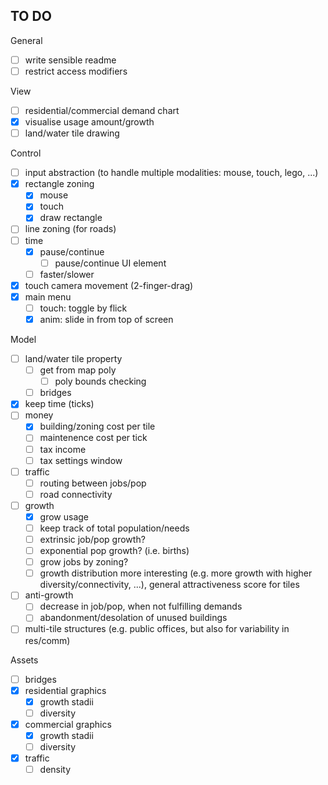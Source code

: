 ## TO DO

General
- [ ] write sensible readme
- [ ] restrict access modifiers

View
- [ ] residential/commercial demand chart
- [X] visualise usage amount/growth
- [ ] land/water tile drawing

Control
- [ ] input abstraction (to handle multiple modalities: mouse, touch, lego, ...)
- [X] rectangle zoning
  - [X] mouse
  - [X] touch
  - [X] draw rectangle
- [ ] line zoning (for roads)
- [ ] time
  - [X] pause/continue
    - [ ] pause/continue UI element
  - [ ] faster/slower
- [X] touch camera movement (2-finger-drag)
- [X] main menu
  - [ ] touch: toggle by flick
  - [X] anim: slide in from top of screen

Model
- [ ] land/water tile property
  - [ ] get from map poly
    - [ ] poly bounds checking
  - [ ] bridges
- [X] keep time (ticks)
- [ ] money
  - [X] building/zoning cost per tile
  - [ ] maintenence cost per tick
  - [ ] tax income
  - [ ] tax settings window
- [ ] traffic
  - [ ] routing between jobs/pop
  - [ ] road connectivity
- [ ] growth
  - [X] grow usage
  - [ ] keep track of total population/needs
  - [ ] extrinsic job/pop growth?
  - [ ] exponential pop growth? (i.e. births)
  - [ ] grow jobs by zoning?
  - [ ] growth distribution more interesting (e.g. more growth with higher diversity/connectivity, ...), general attractiveness score for tiles
- [ ] anti-growth
  - [ ] decrease in job/pop, when not fulfilling demands
  - [ ] abandonment/desolation of unused buildings
- [ ] multi-tile structures (e.g. public offices, but also for variability in res/comm)

Assets
- [ ] bridges
- [X] residential graphics
  - [X] growth stadii
  - [ ] diversity
- [X] commercial graphics
  - [X] growth stadii
  - [ ] diversity
- [X] traffic
  - [ ] density
